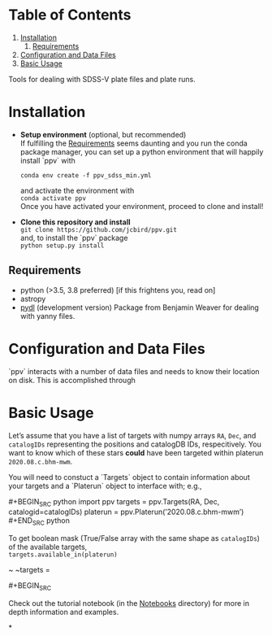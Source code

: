 
# Table of Contents

1.  [Installation](#org1a0ebe2)
    1.  [Requirements ](#org1c1f53f)
2.  [Configuration and Data Files](#org209b9eb)
3.  [Basic Usage](#orgec3692b)

Tools for dealing with SDSS-V plate files and plate runs.


<a id="org1a0ebe2"></a>

# Installation

-   **Setup environment** (optional, but recommended)  
    If fulfilling the [Requirements](#org862b23a) seems daunting and you run the conda package manager, you can set up a python environment that will happily install \`ppv\` with
    
        conda env create -f ppv_sdss_min.yml
    
    and activate the environment with  
    `conda activate ppv`  
    Once you have activated your environment, proceed to clone and install!

-   **Clone this repository and install**  
    `git clone https://github.com/jcbird/ppv.git`  
    and, to install the \`ppv\` package  
    `python setup.py install`


<a id="org1c1f53f"></a>

## Requirements <a id="org862b23a"></a>

-   python (>3.5, 3.8 preferred) [if this frightens you, read on]
-   astropy
-   [pydl](https://github.com/jcbird/ppv.git) (development version)
    Package from Benjamin Weaver for dealing with yanny files.


<a id="org209b9eb"></a>

# Configuration and Data Files

\`ppv\` interacts with a number of data files and needs to know their location on disk. This is accomplished through


<a id="orgec3692b"></a>

# Basic Usage

Let&rsquo;s assume that you have a list of targets with numpy arrays `RA`, `Dec`, and `catalogIDs` representing the positions and catalogDB IDs, respecitively.
You want to know which of these stars **could** have been targeted within platerun `2020.08.c.bhm-mwm`.

You will need to constuct a \`Targets\` object to contain information about your targets and a \`Platerun\` object to interface with; e.g.,

\#+BEGIN<sub>SRC</sub> python
import ppv
targets = ppv.Targets(RA, Dec, catalogid=catalogIDs)
platerun = ppv.Platerun(&rsquo;2020.08.c.bhm-mwm&rsquo;)
\#+END<sub>SRC</sub> python

To get boolean mask (True/False array with the same shape as `catalogIDs`) of the available targets,  
`targets.available_in(platerun)`

~
~targets =

\#+BEGIN<sub>SRC</sub>

Check out the tutorial notebook (in the [Notebooks](notebooks/) directory) for more in depth information and examples.

\*

